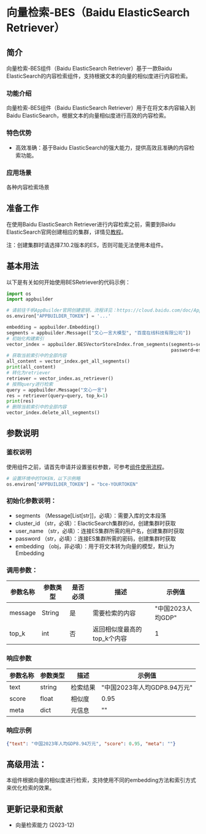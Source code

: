 # 向量检索-BES（Baidu ElasticSearch Retriever）

## 简介
向量检索-BES组件（Baidu ElasticSearch Retriever）基于一款Baidu ElasticSearch的内容检索组件，支持根据文本的向量的相似度进行内容检索。

### 功能介绍
向量检索-BES组件（Baidu ElasticSearch Retriever）用于在将文本内容输入到Baidu ElasticSearch，根据文本的向量相似度进行高效的内容检索。

### 特色优势
- 高效准确：基于Baidu ElasticSearch的强大能力，提供高效且准确的内容检索功能。

### 应用场景
各种内容检索场景

## 准备工作
在使用Baidu ElasticSearch Retriever进行内容检索之前，需要到Baidu ElasticSearch官网创建相应的集群，详情见[教程](https://cloud.baidu.com/doc/BES/s/gke3ocf89)。

注：创建集群时请选择7.10.2版本的ES，否则可能无法使用本组件。

## 基本用法

以下是有关如何开始使用BESRetriever的代码示例：

```python
import os
import appbuilder

# 请前往千帆AppBuilder官网创建密钥，流程详见：https://cloud.baidu.com/doc/AppBuilder/s/Olq6grrt6#1%E3%80%81%E5%88%9B%E5%BB%BA%E5%AF%86%E9%92%A5
os.environ["APPBUILDER_TOKEN"] = '...'

embedding = appbuilder.Embedding()
segments = appbuilder.Message(["文心一言大模型", "百度在线科技有限公司"])
# 初始化构建索引
vector_index = appbuilder.BESVectorStoreIndex.from_segments(segments=segments, cluster_id=es_cluster_id, user_name=es_username, 
                                                            password=es_password, embedding=embedding)
# 获取当前索引中的全部内容
all_content = vector_index.get_all_segments()
print(all_content)
# 转化为retriever
retriever = vector_index.as_retriever()
# 按照query进行检索
query = appbuilder.Message("文心一言")
res = retriever(query=query, top_k=1)
print(res)
# 删除当前索引中的全部内容
vector_index.delete_all_segments()
```

## 参数说明

### 鉴权说明
使用组件之前，请首先申请并设置鉴权参数，可参考[组件使用流程](https://cloud.baidu.com/doc/AppBuilder/s/Olq6grrt6#1%E3%80%81%E5%88%9B%E5%BB%BA%E5%AF%86%E9%92%A5)。
```python
# 设置环境中的TOKEN，以下示例略
os.environ["APPBUILDER_TOKEN"] = "bce-YOURTOKEN"
```

### 初始化参数说明：

- segments （Message[List[str]]，必填）：需要入库的文本段落
- cluster_id （str，必填）：ElacticSearch集群的id，创建集群时获取
- user_name  （str，必填）：连接ES集群所需的用户名，创建集群时获取
- password   （str，必填）：连接ES集群所需的密码，创建集群时获取
- embedding  （obj，非必填）：用于将文本转为向量的模型，默认为Embedding

### 调用参数：
| 参数名称    | 参数类型   |是否必须 | 描述               | 示例值           |
|---------|--------|--------|------------------|---------------|
| message | String |是 | 需要检索的内容          | "中国2023人均GDP" |
| top_k   | int    |否 | 返回相似度最高的top_k个内容 | 1             |

### 响应参数
| 参数名称 | 参数类型   | 描述  | 示例值                |
|------|--------|-----|--------------------|
| text | string | 检索结果 | "中国2023年人均GDP8.94万元" |
| score | float  | 相似度 | 0.95               |
| meta | dict   | 元信息 | ""                   |
### 响应示例
```json
{"text": "中国2023年人均GDP8.94万元", "score": 0.95, "meta": ""}
```

## 高级用法：

本组件根据向量的相似度进行检索，支持使用不同的embedding方法和索引方式来优化检索的效果。

## 更新记录和贡献
* 向量检索能力 (2023-12)